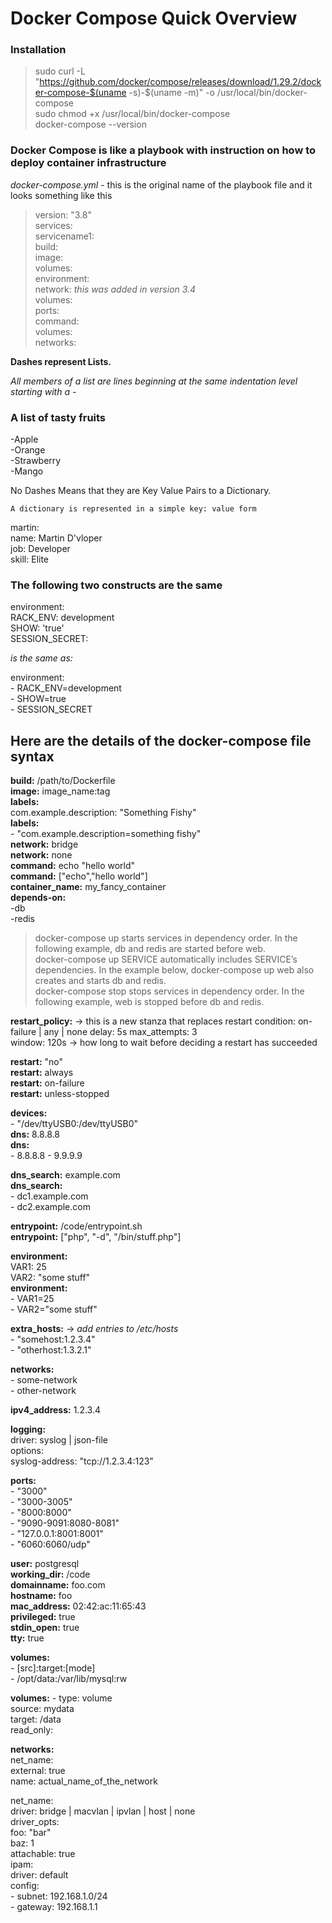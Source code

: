 # Docker Compose Quick Overview

### Installation

>  sudo curl -L "https://github.com/docker/compose/releases/download/1.29.2/docker-compose-$(uname -s)-$(uname -m)" -o /usr/local/bin/docker-compose  
>  sudo chmod +x /usr/local/bin/docker-compose  
>  docker-compose --version  

### Docker Compose is like a playbook with instruction on how to deploy container infrastructure 

*docker-compose.yml* - this is the original name of the playbook file and it looks something like this


>version: "3.8"  
>services:  
>  servicename1:  
>    build:  
>    image:  
>    volumes:  
>    environment:  
>    network: *this was added in version 3.4*  
>    volumes:  
>    ports:  
>    command:  
> volumes:  
> networks:  


**Dashes represent Lists.**

*All members of a list are lines beginning at the same indentation level starting with a -*

### A list of tasty fruits
\-Apple  
\-Orange  
\-Strawberry  
\-Mango  

No Dashes Means that they are Key Value Pairs to a Dictionary.

    A dictionary is represented in a simple key: value form

martin:  
  name: Martin D'vloper  
  job: Developer  
  skill: Elite  

### The following two constructs are the same

environment:  
  RACK_ENV: development  
  SHOW: 'true'  
  SESSION_SECRET:  

*is the same as:*

environment:  
 \- RACK_ENV=development  
 \- SHOW=true  
 \- SESSION_SECRET  

## Here are the details of the docker-compose file syntax

**build:** /path/to/Dockerfile  
**image:** image_name:tag  
**labels:**  
  com.example.description: "Something Fishy"  
**labels:**  
  \- "com.example.description=something fishy"  
**network:** bridge  
**network:** none  
**command:** echo "hello world"  
**command:** ["echo","hello world"]  
**container_name:** my_fancy_container  
**depends-on:**  
   \-db  
   \-redis  

>docker-compose up starts services in dependency order. In the following example, db and redis are started before web.  
>docker-compose up SERVICE automatically includes SERVICE’s dependencies. In the example below, docker-compose up web also creates and starts db and redis.  
> docker-compose stop stops services in dependency order. In the following example, web is stopped before db and redis.


**restart_policy:** -> this is a new stanza that replaces restart 
  condition: on-failure | any | none 
  delay: 5s 
  max_attempts: 3  
  window: 120s -> how long to wait before deciding a restart has succeeded 

**restart:** "no"  
**restart:** always  
**restart:** on-failure  
**restart:** unless-stopped  

**devices:**  
  \- "/dev/ttyUSB0:/dev/ttyUSB0"  
**dns:** 8.8.8.8  
**dns:**  
  \- 8.8.8.8 
  \- 9.9.9.9  

**dns_search:** example.com  
**dns_search:**  
  \- dc1.example.com  
  \- dc2.example.com  

**entrypoint:** /code/entrypoint.sh  
**entrypoint:** ["php", "-d", "/bin/stuff.php"]  

**environment:**  
  VAR1: 25  
  VAR2: "some stuff"  
**environment:**  
  \- VAR1=25  
  \- VAR2="some stuff"  

**extra_hosts:**  -> *add entries to /etc/hosts*  
  \- "somehost:1.2.3.4"  
  \- "otherhost:1.3.2.1"  

**networks:**  
  \- some-network  
  \- other-network  

**ipv4_address:** 1.2.3.4  

**logging:**  
 driver: syslog | json-file  
 options:  
 syslog-address: "tcp://1.2.3.4:123"  

**ports:**  
  \- "3000"  
  \- "3000-3005"  
  \- "8000:8000"  
  \- "9090-9091:8080-8081"  
  \- "127.0.0.1:8001:8001"  
  \- "6060:6060/udp"  

**user:** postgresql  
**working_dir:** /code  
**domainname:** foo.com  
**hostname:** foo  
**mac_address:** 02:42:ac:11:65:43  
**privileged:** true  
**stdin_open:** true  
**tty:** true  

**volumes:**  
 \- [src]:target:[mode]  
 \- /opt/data:/var/lib/mysql:rw  

**volumes:** 
 \- type: volume  
   source: mydata  
   target: /data  
   read_only:   


**networks:**  
 net_name:  
	external: true  
	name: actual_name_of_the_network  

 net_name:  
	driver: bridge | macvlan | ipvlan | host | none  
	driver_opts:  
		foo: "bar"  
		baz: 1  
	attachable: true  
	ipam:  
	driver: default  
	config:  
	- subnet: 192.168.1.0/24  
	- gateway: 192.168.1.1  
